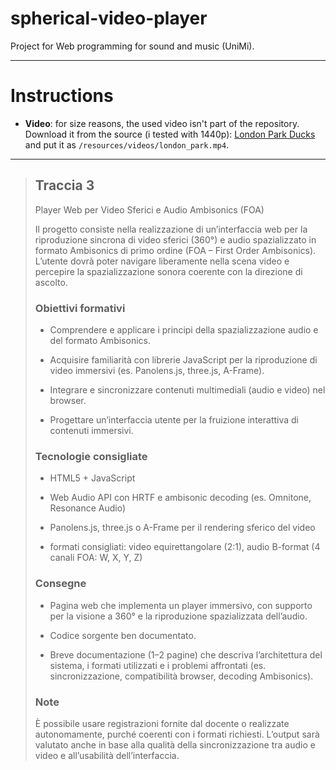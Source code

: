 # spherical-video-player
Project for Web programming for sound and music (UniMi).

---

# Instructions
- **Video**: for size reasons, the used video isn't part of the repository. Download it from the source (i tested with 1440p): [London Park Ducks](https://vimeo.com/215985064) and put it as `/resources/videos/london_park.mp4`.

---

> ## Traccia 3
> 
> Player Web per Video Sferici e Audio Ambisonics (FOA)
> 
> Il progetto consiste nella realizzazione di un’interfaccia web per la riproduzione sincrona di video sferici (360°) e audio spazializzato in formato Ambisonics di primo ordine (FOA – First Order Ambisonics). L’utente dovrà poter navigare liberamente nella scena video e percepire la spazializzazione sonora coerente con la direzione di ascolto.
> 
> ### Obiettivi formativi
> 
> - Comprendere e applicare i principi della spazializzazione audio e del formato Ambisonics.
>
> - Acquisire familiarità con librerie JavaScript per la riproduzione di video immersivi (es. Panolens.js, three.js, A-Frame).
>
> - Integrare e sincronizzare contenuti multimediali (audio e video) nel browser.
>
> - Progettare un’interfaccia utente per la fruizione interattiva di contenuti immersivi.
>
> ### Tecnologie consigliate
>
> - HTML5 + JavaScript
>
> - Web Audio API con HRTF e ambisonic decoding (es. Omnitone, Resonance Audio)
>
> - Panolens.js, three.js o A-Frame per il rendering sferico del video
>
> - formati consigliati: video equirettangolare (2:1), audio B-format (4 canali FOA: W, X, Y, Z)
>
> ### Consegne
>
> - Pagina web che implementa un player immersivo, con supporto per la visione a 360° e la riproduzione spazializzata dell’audio.
>
> - Codice sorgente ben documentato.
>
> - Breve documentazione (1–2 pagine) che descriva l’architettura del sistema, i formati utilizzati e i problemi affrontati (es. sincronizzazione, compatibilità browser, decoding Ambisonics).
>
> ### Note
>
> È possibile usare registrazioni fornite dal docente o realizzate autonomamente, purché coerenti con i formati richiesti. L’output sarà valutato anche in base alla qualità della sincronizzazione tra audio e video e all’usabilità dell’interfaccia.
